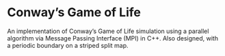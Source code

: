 # Conway’s Game of Life
An implementation of Conway’s Game of Life simulation using a parallel algorithm via Message Passing Interface (MPI) in C++. Also designed, with a periodic boundary on a striped split map.

